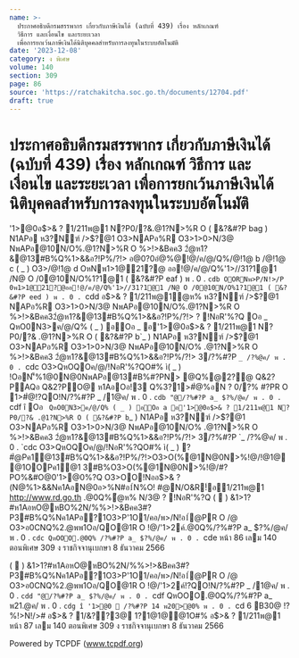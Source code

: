 ```yaml
---
name: >-
  ประกาศอธิบดีกรมสรรพากร เกี่ยวกับภาษีเงินได้ (ฉบับที่ 439) เรื่อง หลักเกณฑ์
  วิธีการ และเงื่อนไข และระยะเวลา
  เพื่อการยกเว้นภาษีเงินได้นิติบุคคลสำหรับการลงทุนในระบบอัตโนมัติ
date: '2023-12-08'
category: ง พิเศษ
volume: 140
section: 309
page: 86
source: 'https://ratchakitcha.soc.go.th/documents/12704.pdf'
draft: true
---
```


# ประกาศอธิบดีกรมสรรพากร เกี่ยวกับภาษีเงินได้ (ฉบับที่ 439) เรื่อง หลักเกณฑ์ วิธีการ และเงื่อนไข และระยะเวลา เพื่อการยกเว้นภาษีเงินได้นิติบุคคลสำหรับการลงทุนในระบบอัตโนมัติ

'1>@0อ$>& ? 1/211พ@1 N?P0/?&.@1?N>%R O ( &?&#?P bag ) N1APอ ห3?Nฑ์ />$?@1 O3>NAPอ%R O3>1>0>N/3@ NพAPอ@10N/O%.@1?N>%R O %>!>&Bคค3 2ํ@ห1?&@13#B%Q%1>&&อ?!P%/?!> อ@0?0อํ@%@!@/ค/@/Q%/@!1@ b /@!1@ c ( _ ) O3>/@!1@ d OหNพ1>1@21?@ ออ!@/ค/@/Q%'1>//31?1@1 /N@ O /0@10N/O%1?1@1 ( &?&#?P eaf ) พ . 0 . `cdb OORNพ>P/N!>/P 0พ1>1@21?@ออ!@/ค/@/Q%'1>//31?1@1 /N@ O /0@10N/O%1?1@1 ( &?&#?P eed ) พ . 0 . `cdd อ$>& ? 1/211พ@1ํ@ห% ห3?Nฑ์ />$?@1 NAPอ%R O3>1>0>N/3@ NพAPอ@10N/O%.@1?N>%R O %>!>&Bคค32ํ@ห1?&@13#B%Q%1>&&อ?!P%/?!> ? !NอR'%?Q Oอ _ QหO0N3>ค/@/Q% ( _ ) อOอ _ อ'1>@0อ$>& ? 1/211พ@1 N?P0/?& .@1?N>%R O ( &?&#?P b`_ ) N1APอ ห3?Nฑ์ />$?@1 O3>NAPอ%R O3>1>0>N/3@ NพAPอ@10N/O% .@1?N>%R O %>!>&Bคค3 2ํ@ห1?&@13#B%Q%1>&&อ?!P%/?!> 3/?%#?P `_ /?%@ค/ พ . 0 . `cdc O3>QหOQOค/@/!NอR'%?QO#% ì( _ ) !OอN'็%1@0N@0NพAPอ@13#B%#?PN> @Q%@2?@ Q&2?PAQอ Q&2?PO@ ห1AอOอ!3 Q%3?1>#ํ@%อN ? 0/?% #?PR O 1>#ํ@!?QO!N/?%#?P _ /1@ค/ พ . 0 . `cdb "@/?%#?P a_ $?%/@ค/ พ . 0 . `cdf î Oอ ` QหO0N3>ค/@/Q% ( _ ) อOอ a อ'1>@0อ$>& ? 1/211พ@1 N?P0/?& .@1?N>%R O ( &?&#?P b`_ ) N1APอ ห3?Nฑ์ />$?@1 O3>NAPอ%R O3>1>0>N/3@ NพAPอ@10N/O% .@1?N>%R O %>!>&Bคค3 2ํ@ห1?&@13#B%Q%1>&&อ?!P%/?!> 3/?%#?P `_ /?%@ค/ พ . 0 . `cdc O3>QหOQOค/@/!NอR'%?QO#% ì( _ ) ? #ํ@Pค1@13#B%Q%1>&&อ?!P%/?!>O3>O(%@1N@0N>%!@/!@1@@1OOPค1@1 3#B%O3>O(%@1N@0N>%!@/#?PO%&#O@0'1>@0%?Q O3>OO!Nออ$>& ? (N@%1>&&Nค1AอN@0อ>%N#อ1์N%O! #@N/O&R!์อ1/211พ@1 http://www.rd.go.th .@0Q%ํ@ห% N/3@ ? !NอR'%?Q (  ) &1>1?#ห1AอหO@หBO%2N/%%>!>&Bคค3#?P3#B%Q%Nค1APอ?1O3>P'1O1/คอ/พ>/N!อ1์@PR O /@ O3>อ0CNQ%2.@พพ1Oอ/QO@1R O !@/'1>2ค์.@0Q%/?%#?P a_ $?%/@ค/ พ . 0 . `cdc QหOOO.@0Q% /?%#?P a_ $?%/@ค/ พ . 0 . `cde หน้า 86 เลม 140 ตอนพิเศษ 309 ง ราชกิจจานุเบกษา 8 ธันวาคม 2566

(  ) &1>1?#ห1AอหO@หBO%2N/%%>!>&Bคค3#?P3#B%Q%Nค1APอ?1O3>P'1O1/คอ/พ>/N!อ1์@PR O /@ O3>อ0CNQ%2.@พพ1Oอ/QO@1R O !@/'1>2ค์!?QO!N/?%#?P _ /1@ค/ พ . 0 . `cdd "@/?%#?P a_ $?%/@ค/ พ . 0 . `cdf QหOOO.@0Q%/?%#?P a_ พ21.@ค/ พ . 0 . `cdg î '1>@0  /?%#?P 14 พ20>@0% พ . 0 . `cd 6 B30@ !?%!>N!/># อ$>& ? 1/&??3@ 1?1@1@@1O#% อ$>& ? 1/211พ@1 หน้า 87 เลม 140 ตอนพิเศษ 309 ง ราชกิจจานุเบกษา 8 ธันวาคม 2566







Powered by TCPDF (www.tcpdf.org)
